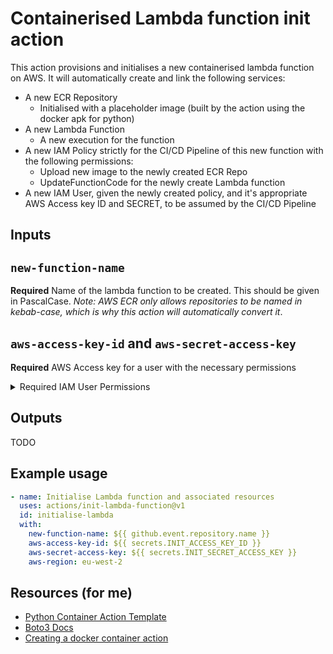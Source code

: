 # Containerised Lambda function init action

This action provisions and initialises a new containerised lambda function on AWS. It will automatically create and link the following services:

- A new ECR Repository
  - Initialised with a placeholder image (built by the action using the docker apk for python)
- A new Lambda Function
  - A new execution for the function
- A new IAM Policy strictly for the CI/CD Pipeline of this new function with the following permissions:
  - Upload new image to the newly created ECR Repo
  - UpdateFunctionCode for the newly create Lambda function
- A new IAM User, given the newly created policy, and it's appropriate AWS Access key ID and SECRET, to be assumed by the CI/CD Pipeline

## Inputs

## `new-function-name`

**Required** Name of the lambda function to be created. This should be given in PascalCase. _Note: AWS ECR only allows repositories to be named in kebab-case, which is why this action will automatically convert it_.

## `aws-access-key-id` and `aws-secret-access-key`

**Required** AWS Access key for a user with the necessary permissions

<details>
<summary>Required IAM User Permissions</summary>
```json
{
    "Version": "2012-10-17",
    "Statement": [
        {
            "Sid": "VisualEditor0",
            "Effect": "Allow",
            "Action": [
                "iam:CreatePolicy",
                "lambda:CreateFunction",
                "ecr:CreateRepository",
                "iam:AttachUserPolicy",
                "ecr:GetAuthorizationToken",
                "ecr:InitiateLayerUpload",
                "ecr:DescribeRegistry",
                "ecr:GetRepositoryPolicy",
                "ecr:SetRepositoryPolicy",
                "ecr:UploadLayerPart",,
                "ecr:CompleteLayerUpload",
                "ecr:BatchCheckLayerAvailability",
                "iam:CreateRole",
                "iam:CreateUser",
                "iam:CreateAccessKey",
                "iam:GetUser"
            ],
            "Resource": "*"
        },
        {
            "Effect": "Allow",
            "Action": "iam:PassRole",
            "Resource": "*",
            "Condition": {
                "StringEquals": {
                    "iam:PassedToService": "lambda.amazonaws.com"
                }
            }
        }
    ]
}
```
</details>

## Outputs

TODO

## Example usage

```yaml
- name: Initialise Lambda function and associated resources
  uses: actions/init-lambda-function@v1
  id: initialise-lambda
  with:
    new-function-name: ${{ github.event.repository.name }}
    aws-access-key-id: ${{ secrets.INIT_ACCESS_KEY_ID }}
    aws-secret-access-key: ${{ secrets.INIT_SECRET_ACCESS_KEY }}
    aws-region: eu-west-2
```

## Resources (for me)

- [Python Container Action Template](https://github.com/jacobtomlinson/python-container-action)
- [Boto3 Docs](https://boto3.amazonaws.com/v1/documentation/api/latest/index.html)
- [Creating a docker container action](https://docs.github.com/en/actions/creating-actions/creating-a-docker-container-action)
